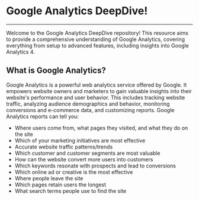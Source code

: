 # Google Analytics DeepDive! 
---
Welcome to the Google Analytics DeepDive repository! This resource aims to provide a comprehensive understanding of Google Analytics, covering everything from setup to advanced features, including insights into Google Analytics 4.

## What is Google Analytics?

Google Analytics is a powerful web analytics service offered by Google. It empowers website owners and marketers to gain valuable insights into their website's performance and user behavior. This includes tracking website traffic, analyzing audience demographics and behavior, monitoring conversions and e-commerce data, and customizing reports. Google Analytics reports can tell you:
-  Where users come from, what pages they visited, and what they do on the site
- Which of your marketing initiatives are most effective
- Accurate website traffic patterns/trends
- Which customer and customer segments are most valuable
- How can the website convert more users into customers
- Which keywords resonate with prospects and lead to conversions
- Which online ad or creative is the most effective
- Where people leave the site
- Which pages retain users the longest
- What search terms people use to find the site


